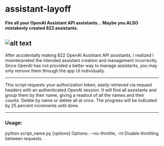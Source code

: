 # assistant-layoff #
#### Fire all your OpenAI Assistant API assistants... Maybe you ALSO mistakenly created 822 assistants.
![alt text]([http://url/to/img.png](https://cdn4.whatculture.com/images/2021/04/5e0ece585db5a418-600x338.jpg))
---
After accidentally making 822 OpenAI Assistant API assistants, I realized I misinterpreted the intended assistant creation and management incorrectly.
Since OpenAI has not provided a better way to manage assistants, you may only remove them through the app UI individually.

---
This script requests your authorization token, easily retrieved via request headers with an authenticated OpenAI session.
It will find all assistants and group them by their name, giving a readout of all the names and their counts.
Delete by name or delete all at once. The progress will be indicated by 25 percent increments until done.

---
### Usage:
python script_name.py [options]
Options:
    --no-throttle, -nt    Disable throttling between requests.
